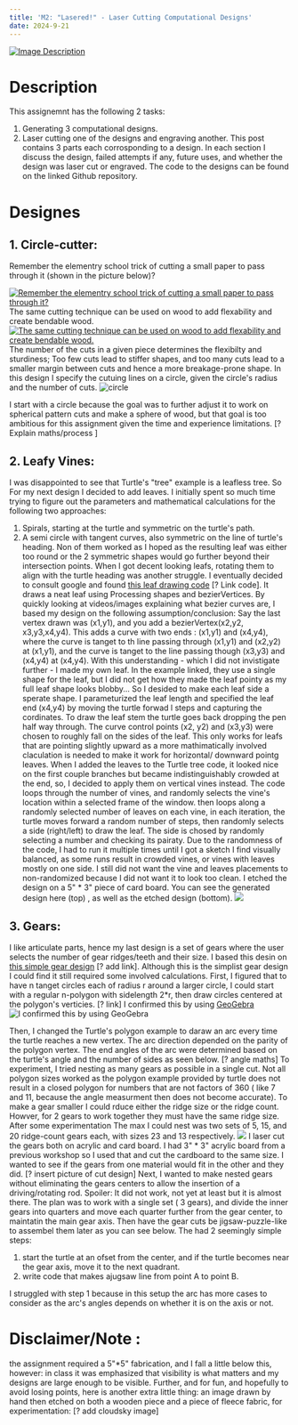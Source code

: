 ```yaml
---
title: 'M2: "Lasered!" - Laser Cutting Computational Designs'
date: 2024-9-21
---
```



[![Image Description](../imgs/img.jpeg)](https://www.example.com)
# Description

This assignemnt has the following 2 tasks: 
1. Generating 3 computational designs.
2. Laser cutting one of the designs and engraving another.
This post contains 3 parts each corrosponding to a design. In each section I discuss the design, failed attempts if any, future uses, and whether the design was laser cut or engraved. The code to the designs can be found on the linked Github repository.

# Designes 
## 1. Circle-cutter: 
Remember the elementry school trick of cutting a small paper to pass through it (shown in the picture below)?

[![Remember the elementry school trick of cutting a small paper to pass through it?](../imgs/walk-through-paper.jpg )](https://allfortheboys.com/quick-trick-walk-through-a-sheet-of-paper/)
The same cutting technique can be used on wood to add flexability and create bendable wood.
[![The same cutting technique can be used on wood to add flexability and create bendable wood.](../imgs/kerfbendwood.jpg)](https://blog.adafruit.com/2012/10/01/lasercut-kerf-bending-patterns/)
The number of the cuts in a given piece determines the flexibilty and sturdiness; Too few cuts lead to stiffer shapes, and too many cuts lead to a smaller margin between cuts and hence a more breakage-prone shape.  In this design I specify the cutuing lines on a circle, given the circle's radius and the number of cuts. 
![circle](imgs/M2CircleCutter.png)

I start with a circle because the goal was to further adjust it to work on spherical pattern cuts and make a sphere of wood, but that goal is too ambitious for this assignment given the time and experience limitations. 
[? Explain maths/process ] 


## 2. Leafy Vines: 
I was disappointed to see that Turtle's  "tree" example is a leafless tree. So For my next design I decided to add leaves. I initially spent so much time trying to figure out the parameters and mathematical calculations for the following two approaches: 
1. Spirals, starting at the turtle and symmetric on the turtle's path.
2. A semi circle with tangent curves, also symmetric on the line of turtle's heading.
Non of them worked as I hoped as the resulting leaf was either too round or the 2 symmetric shapes would go further beyond their intersection points. When I got decent looking leafs, rotating them to align with the turtle heading was another struggle. I eventually decided to consult google and found [this leaf drawing code](https://openprocessing.org/sketch/7743/) [? Link code]. It draws a neat leaf using Processing shapes and bezierVertices. By quickly looking at videos/images explaining what bezier curves are, I based my design on the following assumption/conclusion:
Say the last vertex drawn was (x1,y1), and you add a bezierVertex(x2,y2, x3,y3,x4,y4). This adds a curve with two ends : (x1,y1) and (x4,y4), where the curve is tanget to th line passing through (x1,y1) and (x2,y2) at (x1,y1), and the curve is tanget to the line passing though (x3,y3) and (x4,y4) at (x4,y4). With this understanding - which I did not invistigate further - I made my own leaf. In the example linked, they use a single shape for the leaf, but I did not get how they made the leaf pointy as my full leaf shape looks blobby... So I desided to make each leaf side a sperate shape. I parameturized the leaf length and specified the leaf end (x4,y4) by moving the turtle forwad l steps and capturing the cordinates. To draw the leaf stem the turtle goes back dropping the pen half way through.
The curve control points (x2, y2) and (x3,y3) were chosen to roughly fall on the sides of the leaf. This only works for leafs that are pointing slightly upward as a more mathimatically involved claculation is needed to make it work for horizontal/ downward pointg leaves.
When I added the leaves to the Turtle tree code, it looked nice on the first couple branches but became indistinguishably crowded at the end, so, I decided to apply them on vertical vines instead. The code loops through the number of vines, and randomly selects the vine's location within a selected frame of the window. then loops along a randomly selected number of leaves on each vine, in each iteration, the turtle moves forward a random number of steps, then randomly selects a side (right/left) to draw the leaf. The side is chosed by randomly selecting a number and checking its pairaty.
Due to the randomness of the code, I had to run it multiple times until I got a sketch I find visually balanced, as some runs result in crowded vines, or vines with leaves mostly on one side. I still did not want the vine and leaves placements to non-randomized because I did not want it to look too clean. I etched the design on a 5" * 3" piece of card board.
You can see the generated design here (top) , as well as the etched design (bottom).
![ ](../imgs/leaves.jpeg)




## 3. Gears: 
I like articulate parts, hence my last design is a set of gears where the user selects the number of gear ridges/teeth and their size. I based this desin on [this simple gear design](https://www.instructables.com/How-to-make-gears-easily/) [? add link]. Although this is the simplist gear design I could find it still required some involved calculations. 
First, I figured that to have n tanget circles each of radius r around a larger circle, I could start with a regular n-polygon with sidelength 2*r, then draw circles centered at the polygon's verticies.  [? link]
I confirmed this by using [GeoGebra](https://www.geogebra.org/calculator) 
![I confirmed this by using [GeoGebra](https://www.geogebra.org/calculator)](../imgs/GeoGebraPolyGear.png)

Then, I changed the Turtle's polygon example to daraw an arc every time the turtle reaches a new vertex. The arc direction depended on the parity of the polygon vertex. The end angles of the arc were determined based on the turtle's angle and the number of sides as seen below. 
[? angle maths] 
To experiment, I tried nesting as many gears as possible in a single cut. Not all polygon sizes worked as the polygon example provided by turtle does not result in a closed polygon for numbers that are not factors of 360 ( like 7 and 11, because the angle measurment then does not become accurate). To make a gear smaller I could  rduce either the ridge size or the ridge count. Howver, for 2 gears to work together they must have the same ridge size. After some experimentation The max I could nest was two sets of 5, 15, and 20 ridge-count gears each, with sizes 23 and 13 respectively.
![](../imgs/M2Gears.png)
I laser cut the gears both on acrylic and card board. I had 3" * 3" acrylic board from a previous workshop so I used that and cut the cardboard to the same size. I wanted to see if the gears from one material would fit in the other and they did.
[? insert picture of cut design] 
Next, I wanted to make nested gears without eliminating the gears centers to allow the insertion of a driving/rotating rod. Spoiler: It did not work, not yet at least but it is almost there. 
The plan was to work with a single set ( 3 gears), and divide the inner gears into quarters and move each quarter further from the gear center, to maintatin the main gear axis. Then have the gear cuts be jigsaw-puzzle-like to assembel them later as you can see below. 
The had 2 seemingly simple steps: 
1. start the turtle at an ofset from the center, and if the turtle becomes near the gear axis, move it to the next quadrant.
2. write code that makes ajugsaw line from point A to point B.

I struggled with step 1 because in this setup the arc has more cases to consider as the arc's angles depends on whether it is on the axis or not. 

# Disclaimer/Note : 
the assignment required a 5"*5" fabrication, and I fall a little below this, however: in class it was emphasized that visibility is what matters and my designs are large enough to be visible. Further, and for fun, and hopefully to avoid losing points, here is another extra little thing: an image drawn by hand then etched on both a wooden piece and a piece of fleece fabric, for experimentation: 
[? add cloudsky image] 
